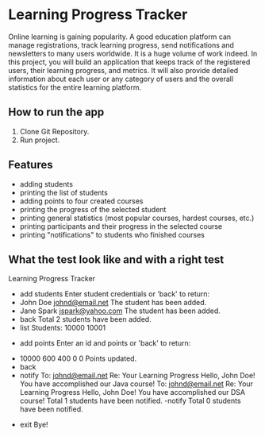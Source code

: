 # Learning Progress Tracker 
Online learning is gaining popularity. A good education platform can manage registrations, track learning progress, send notifications and newsletters to many users worldwide. It is a huge volume of work indeed. In this project, you will build an application that keeps track of the registered users, their learning progress, and metrics. It will also provide detailed information about each user or any category of users and the overall statistics for the entire learning platform.

## How to run the app
1. Clone Git Repository.
2. Run project.

## Features
- adding students
- printing the list of students
- adding points to four created courses
- printing the progress of the selected student
- printing general statistics (most popular courses, hardest courses, etc.)
- printing participants and their progress in the selected course
- printing "notifications" to students who finished courses

## What the test look like and with a right test
Learning Progress Tracker
* add students
Enter student credentials or 'back' to return:
* John Doe johnd@email.net
The student has been added.
* Jane Spark jspark@yahoo.com
The student has been added.
* back
Total 2 students have been added.
* list
Students:
10000
10001
- add points
Enter an id and points or 'back' to return:
* 10000 600 400 0 0
Points updated.
* back
* notify
To: johnd@email.net
Re: Your Learning Progress
Hello, John Doe! You have accomplished our Java course!
To: johnd@email.net
Re: Your Learning Progress
Hello, John Doe! You have accomplished our DSA course!
Total 1 students have been notified.
-notify
Total 0 students have been notified.
- exit
Bye!


